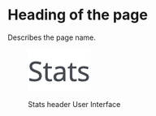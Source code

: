 # Heading of the page

Describes the page name.

<figure><img src="../../../.gitbook/assets/image (13).png" alt="Stats header User Interface"><figcaption><p>Stats header User Interface</p></figcaption></figure>
